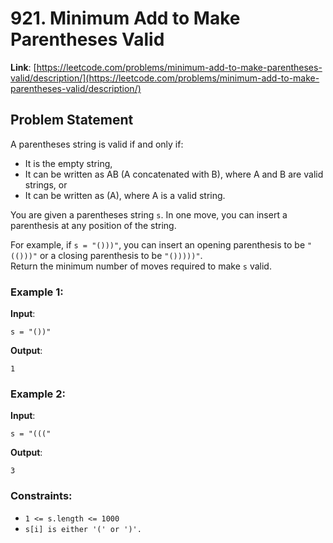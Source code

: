 # 921. Minimum Add to Make Parentheses Valid

**Link**: [https://leetcode.com/problems/minimum-add-to-make-parentheses-valid/description/](https://leetcode.com/problems/minimum-add-to-make-parentheses-valid/description/)

## Problem Statement

A parentheses string is valid if and only if:
- It is the empty string,
- It can be written as AB (A concatenated with B), where A and B are valid strings, or
- It can be written as (A), where A is a valid string.

You are given a parentheses string `s`. In one move, you can insert a parenthesis at any position of the string.

For example, if `s = "()))"`, you can insert an opening parenthesis to be `"(()))"` or a closing parenthesis to be `"()))))"`.  
Return the minimum number of moves required to make `s` valid.

### Example 1:

**Input**: 
```
s = "())"
```
**Output**: 
```
1
```

### Example 2:

**Input**: 
```
s = "((("
```
**Output**: 
```
3
```

### Constraints:

- `1 <= s.length <= 1000`
- `s[i] is either '(' or ')'.`
